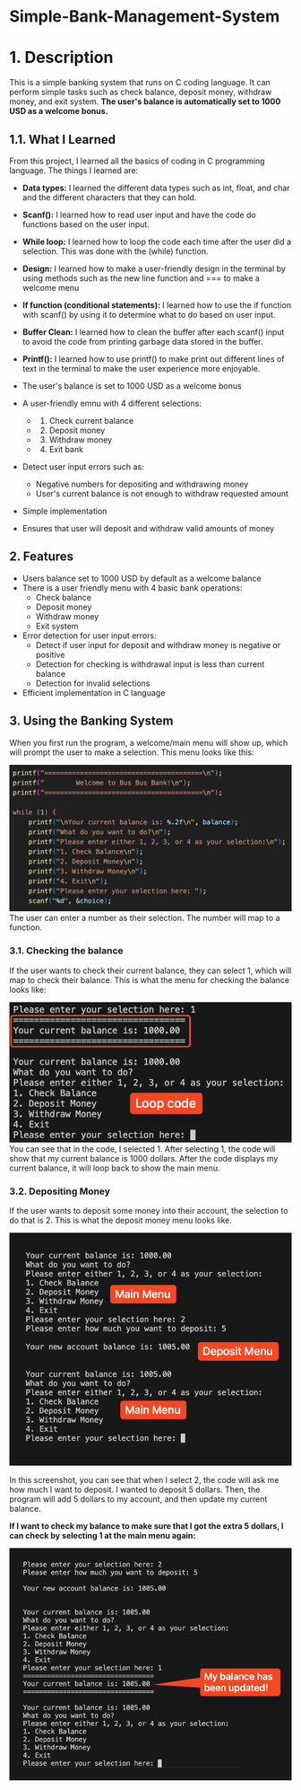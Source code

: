 # Simple-Bank-Management-System

# 1. Description
This is a simple banking system that runs on C coding language. It can perform simple tasks such as check balance, deposit money, withdraw money, and exit system. **The user's balance is automatically set to 1000 USD as a welcome bonus.**

## 1.1. What I Learned
From this project, I learned all the basics of coding in C programming language. The things I learned are:

- **Data types:** I learned the different data types such as int, float, and char and the different characters that they can hold.

- **Scanf():** I learned how to read user input and have the code do functions based on the user input.

- **While loop:** I learned how to loop the code each time after the user did a selection. This was done with the (while) function.

- **Design:** I learned how to make a user-friendly design in the terminal by using methods such as the new line function and === to make a welcome menu

- **If function (conditional statements):** I learned how to use the if function with scanf() by using it to determine what to do based on user input. 

- **Buffer Clean:** I learned how to clean the buffer after each scanf() input to avoid the code from printing garbage data stored in the buffer. 

- **Printf():** I learned how to use printf() to make print out different lines of text in the terminal to make the user experience more enjoyable.

- The user's balance is set to 1000 USD as a welcome bonus

- A user-friendly emnu with 4 different selections:
  - 1. Check current balance
  - 2. Deposit money
  - 3. Withdraw money
  - 4. Exit bank

- Detect user input errors such as:
  - Negative numbers for depositing and withdrawing money
  - User's current balance is not enough to withdraw requested amount

- Simple implementation
- Ensures that user will deposit and withdraw valid amounts of money

## 2. Features
- Users balance set to 1000 USD by default as a welcome balance
- There is a user friendly menu with 4 basic bank operations: 
  - Check balance
  - Deposit money
  - Withdraw money
  - Exit system
- Error detection for user input errors:
  - Detect if user input for deposit and withdraw money is negative or positive
  - Detection for checking is withdrawal input is less than current balance
  - Detection for invalid selections
- Efficient implementation in C language

## 3. Using the Banking System

When you first run the program, a welcome/main menu will show up, which will prompt the user to make a selection. This menu looks like this: 

![alt text](image.png)
The user can enter a number as their selection. The number will map to a function. 

### 3.1. Checking the balance
If the user wants to check their current balance, they can select 1, which will map to check their balance. This is what the menu for checking the balance looks like:

![alt text](image-1.png)
You can see that in the code, I selected 1. After selecting 1, the code will show that my current balance is 1000 dollars. After the code displays my current balance, it will loop back to show the main menu. 

### 3.2. Depositing Money
If the user wants to deposit some money into their account, the selection to do that is 2. This is what the deposit money menu looks like. 

![alt text](image-2.png)

In this screenshot, you can see that when I select 2, the code will ask me how much I want to deposit. I wanted to deposit 5 dollars. Then, the program will add 5 dollars to my account, and then update my current balance.

**If I want to check my balance to make sure that I got the extra 5 dollars, I can check by selecting 1 at the main menu again:**

![alt text](image-3.png)











  
